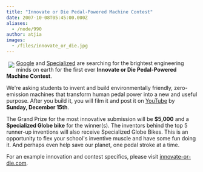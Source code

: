 ```yaml
---
title: "Innovate or Die Pedal-Powered Machine Contest"
date: 2007-10-08T05:45:00.000Z
aliases:
  - /node/990
author: atjia
images:
  - /files/innovate_or_die.jpg
---
```


<div class="field field-name-body field-type-text-with-summary field-label-hidden"><div class="field-items"><div class="field-item even"><p><img src="/files/innovate_or_die.jpg" vspace="5" hspace="5" align="left"><a href="https://www.google.com/">Google</a> and <a href="http://www.specialized.com/">Specialized</a> are searching for the brightest engineering minds on earth for the first ever <strong>Innovate or Die Pedal-Powered Machine Contest</strong>.</p>
<p>We&apos;re asking students to invent and build environmentally friendly, zero-emission machines that transform human pedal power into a new and useful purpose. After you build it, you will film it and post it on <a href="https://www.youtube.com">YouTube</a> by <strong>Sunday, December 15th</strong>.</p>
<p>The Grand Prize for the most innovative submission will be <strong>$5,000</strong> and a <strong>Specialized Globe bike</strong> for the winner(s).  The inventors behind the top 5 runner-up inventions will also receive Specialized Globe Bikes. This is an opportunity to flex your school&apos;s inventive muscle and have some fun doing it. And perhaps even help save our planet, one pedal stroke at a time.</p>
<p>For an example innovation and contest specifics, please visit <a href="http://innovate-or-die.com">innovate-or-die.com</a>.</p>
</div></div></div>    <footer>
          </footer>
